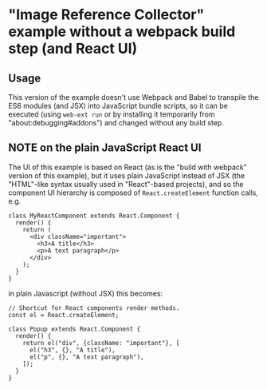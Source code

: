 # "Image Reference Collector" example without a webpack build step (and React UI)

## Usage

This version of the example doesn't use Webpack and Babel to transpile the ES6 modules (and JSX)
into JavaScript bundle scripts, so it can be executed (using `web-ext run` or by installing it temporarily from "about:debugging#addons") and changed without any build step.

## NOTE on the plain JavaScript React UI

The UI of this example is based on React (as is the "build with webpack" version of this example), but it uses plain JavaScript instead of JSX (the "HTML"-like syntax usually used in "React"-based projects), and so the component UI hierarchy is composed of `React.createElement` function calls, e.g.

```
class MyReactComponent extends React.Component {
  render() {
    return (
      <div className="important">
        <h3>A title</h3>
        <p>A text paragraph</p>
      </div>
    );
  }
}
```

in plain Javascript (without JSX) this becomes:

```
// Shortcut for React components render methods.
const el = React.createElement;

class Popup extends React.Component {
  render() {
    return el("div", {className: "important"}, [
      el("h3", {}, "A title"),
      el("p", {}, "A text paragraph"),
    ]);
  }
}
```
